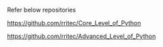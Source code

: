 Refer below repositories

https://github.com/rritec/Core_Level_of_Python


https://github.com/rritec/Advanced_Level_of_Python

